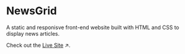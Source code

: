 # NewsGrid

A static and responisve front-end website built with HTML and CSS to display news articles. 

Check out the [Live Site](https://sidneyshafer.github.io/newsgrid-website/) ↗️.